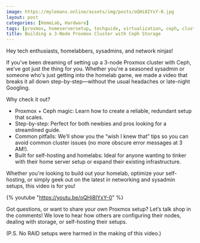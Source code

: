 ```yaml
---
image: https://mylemans.online/assets/img/posts/oQHi8IYxY-0.jpg
layout: post
categories: [HomeLab, Hardware]
tags: [proxmox, homeserversetup, techguide, virtualization, ceph, cluster setup, high availability, infrastructure]
title: Building a 3-Node Proxmox Cluster with Ceph Storage
---
```


Hey tech enthusiasts, homelabbers, sysadmins, and network ninjas!

If you’ve been dreaming of setting up a 3-node Proxmox cluster with Ceph, we’ve got just the thing for you. Whether you're a seasoned sysadmin or someone who's just getting into the homelab game, we made a video that breaks it all down step-by-step—without the usual headaches or late-night Googling.

Why check it out?

- Proxmox + Ceph magic: Learn how to create a reliable, redundant setup that scales.
- Step-by-step: Perfect for both newbies and pros looking for a streamlined guide.
- Common pitfalls: We’ll show you the “wish I knew that” tips so you can avoid common cluster issues (no more obscure error messages at 3 AM!).
- Built for self-hosting and homelabs: Ideal for anyone wanting to tinker with their home server setup or expand their existing infrastructure.

Whether you're looking to build out your homelab, optimize your self-hosting, or simply geek out on the latest in networking and sysadmin setups, this video is for you!

{% youtube "https://youtu.be/oQHi8IYxY-0" %}

Got questions, or want to share your own Proxmox setup? Let’s talk shop in the comments! We love to hear how others are configuring their nodes, dealing with storage, or self-hosting their setups.

(P.S. No RAID setups were harmed in the making of this video.)
